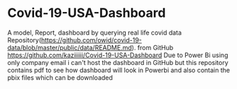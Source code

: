 # Covid-19-USA-Dashboard

A model, Report, dashboard by querying real life covid data
Repository(https://github.com/owid/covid-19-data/blob/master/public/data/README.md).
from
GitHub
https://github.com/kaziiiiii/Covid-19-USA-Dashboard Due to Power Bi using only company email i can't host the
dashboard in GitHub but this repository contains pdf to see how dashboard will look in Powerbi and also contain the
pbix files which can be downloaded
